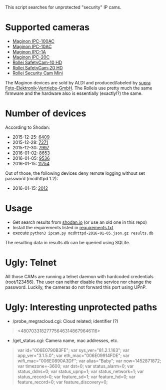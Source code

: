 This script searches for unprotected "security" IP cams.

Supported cameras
=================
* [Maginon IPC-100AC](http://ipc-info.com/#ipc-100ac)
* [Maginon IPC-10AC](http://ipc-info.com/#ipc-10ac)
* [Maginon IPC-1A](http://ipc-info.com/#ipc-1a)
* [Maginon IPC-20C](http://ipc-info.com/#ipc-20c)
* [Rollei SafetyCam-10 HD](http://www.rollei.de/produkte/foto/ueberwachungskameras/rollei-safetycam-10-hd-schwarz,p169447)
* [Rollei SafetyCam-20 HD](http://www.rollei.de/produkte/foto/ueberwachungskameras/rollei-safetycam-20-hd-ueberwachungskamera,p169449)
* [Rollei Security Cam Mini](http://www.rollei.de/produkte/foto/ueberwachungskameras/rollei-w-lan-ueberwachungskamera-mini-mit-steuerungs-app-schwarz,p312819)

The Maginon devices are sold by ALDI and produced/labeled by [supra Foto-Elektronik-Vertriebs-GmbH](http://supra-electronics.com/). The Rolleis use pretty  much the same firmware and the hardware also is essentially (exactly!?) the same.

Number of devices
=================
According to Shodan:
 * 2015-12-25: [6409](https://www.shodan.io/report/vSF13CgE)
 * 2015-12-28: [7271](https://www.shodan.io/report/vaovOsJ8)
 * 2015-12-30: [7997](https://www.shodan.io/report/JZsc3ZBq)
 * 2016-01-02: [8653](https://www.shodan.io/report/EqkBgELE)
 * 2016-01-05: [9536](https://www.shodan.io/report/eJTZWpam)
 * 2016-01-15: [11754](https://www.shodan.io/report/HU5cL0Nf)

Out of those, the following devices deny remote logging without set password (mcdhttpd 1.2):
 * 2016-01-15: [2012](https://www.shodan.io/search?query=mcdhttpd%2F1.2)

Usage
=====
* Get search results from [shodan.io](https://www.shodan.io/search?query=mcdhttpd) (or use an old one in this repo)
* Install the requirements listed in [requirements.txt](https://raw.githubusercontent.com/rettichschnidi/aldi-cam-drama/master/requirements.txt)
* execute `python3 ipcam.py mcdhttpd-2016-01-05.json.gz results.db`

The resulting data in results.db can be queried using SQLite.

Ugly: Telnet
============
All those CAMs are running a telnet daemon with hardcoded credentials (root/123456). The user can neither disable the
service nor change the password. Luckily, the cameras do not forward this port using UPnP.

Ugly: Interesting unprotected paths
===================================
 * /probe_megracloud.cgi: Cloud related; identifier (?)
> <480703318277756463148679646116>
 * /get_status.cgi: Camera name, mac addresses, etc.
> var id="006E0790B3FE";
> var sys_ver="81.2.1.163";
> var app_ver="3.1.5.0";
> var eth_mac="006E09914FDE";
> var wifi_mac="006E0890A3DF";
> var alias="Baby";
> var now=1452871872;
> var timezone=-3600;
> var dst=0;
> var status_alarm=0;
> var status_ddns=0;
> var status_upnp=1;
> var status_network=1;
> var status_record=0;
> var feature_sd=1;
> var feature_hd=0;
> var feature_record=0;
> var feature_discovery=0;
